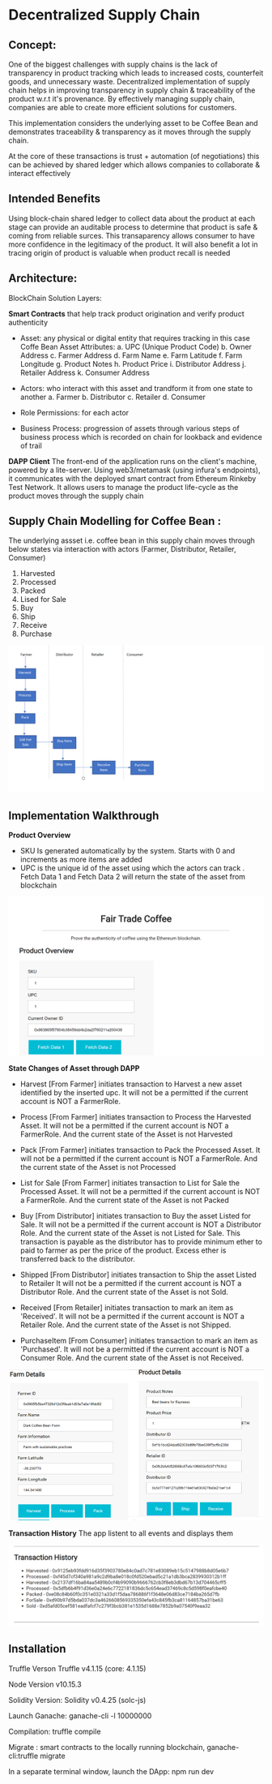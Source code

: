 # Decentralized Supply Chain

## Concept:

One of the biggest challenges with supply chains is the lack of transparency in product tracking which leads to increased costs, counterfeit goods, and unnecessary waste. Decentralized implementation of supply chain helps in improving transparency in supply chain & traceability of the product w.r.t it's provenance. By effectively managing supply chain, companies are able to create more efficient solutions for customers.

This implementation considers the underlying asset to be Coffee Bean and demonstrates traceability & transparency as it moves through the supply chain.

At the core of these transactions is trust + automation  (of negotiations) this can be achieved by shared ledger which allows companies to collaborate & interact effectively

## Intended Benefits
Using block-chain shared ledger to collect data about the product at each stage can provide an auditable process to determine that product is safe & coming from reliable surces. This transaparency allows consumer to have more confidence in the legitimacy of the product. It will also benefit a lot in tracing origin of product is valuable when product recall is needed


## Architecture:

BlockChain Solution Layers:

**Smart Contracts** that help track product origination and verify product authenticity

-  Asset: any physical or digital entity that requires tracking in this case Coffe Bean
	Asset Attributes:
		a. UPC (Unique Product Code)
		b. Owner Address
		c. Farmer Address
		d. Farm Name
		e. Farm Latitude
		f. Farm Longitude
		g. Product Notes
		h. Product Price
		i. Distributor Address
		j. Retailer Address
		k. Consumer Address
	
- Actors: who interact with this asset and trandform it from one state to another
	a. Farmer
	b. Distributor
	c. Retailer
	d. Consumer

- Role Permissions: for each actor

- Business Process:
progression of assets through various steps of business process which is recorded on chain for lookback and evidence of trail

**DAPP Client** The front-end of the application runs on the client's machine, powered by a lite-server. Using web3/metamask (using infura's endpoints), it communicates with the deployed smart contract from Ethereum Rinkeby Test Network. 
It allows users to manage the product life-cycle as the product moves through the supply chain


## Supply Chain Modelling for Coffee Bean : 

The underlying assset i.e. coffee bean in this supply chain moves through below states via interaction with actors (Farmer, Distributor, Retailer, Consumer)

1. Harvested
2. Processed
3. Packed
4. Lised for Sale
5. Buy
6. Ship
7. Receive
8. Purchase

![Screenshot](Images/Activity_Digram.png)

## Implementation Walkthrough ##

**Product Overview**
- SKU Is generated automatically by the system. Starts with 0 and increments as more items are added
- UPC is the unique id of the asset using which the  actors can track . Fetch Data 1 and Fetch Data 2 will return the state of the asset from blockchain

![Screenshot](Images/Product_Overview.png)

**State Changes of Asset through DAPP**

- Harvest [From Farmer] initiates transaction to Harvest a new asset identified by the inserted upc. It will not be a permitted  if the current account is NOT a FarmerRole.

- Process [From Farmer] initiates transaction to Process the Harvested Asset. It will not be a permitted  if the current account is NOT a FarmerRole. And the current state of the Asset is not Harvested

- Pack [From Farmer] initiates transaction to Pack the Processed Asset. It will not be a permitted  if the current account is NOT a FarmerRole. And the current state of the Asset is not Processed

- List for Sale [From Farmer] initiates transaction to List for Sale the Processed Asset. It will not be a permitted  if the current account is NOT a FarmerRole. And the current state of the Asset is not Packed

- Buy [From Distributor] initiates transaction to Buy the asset Listed for Sale. It will not be a permitted  if the current account is NOT a Distributor Role. And the current state of the Asset is not Listed for Sale.
  This transaction is payable as the distributor has to provide minimum ether to paid to farmer as per the price of the product. Excess ether is transferred back to the distributor.
  
- Shipped [From Distributor] initiates transaction to Ship the asset Listed to Retailer It will not be a permitted  if the current account is NOT a Distributor Role. And the current state of the Asset is not Sold.

- Received [From Retailer] initiates transaction to mark an item as 'Received'. It will not be a permitted  if the current account is NOT a Retailer Role. And the current state of the Asset is not Shipped.

- PurchaseItem [From Consumer] initiates transaction to mark an item as 'Purchased'. It will not be a permitted  if the current account is NOT a Consumer Role. And the current state of the Asset is not Received.

![Screenshot](Images/Farm_Product_Details.png)

**Transaction History**
The app listent to all events and displays them

![Screenshot](Images/Txn_History.png)

## Installation
Truffle Verson
Truffle v4.1.15 (core: 4.1.15)

Node Version v10.15.3

Solidity Version: Solidity v0.4.25 (solc-js)

Launch Ganache: ganache-cli -l 10000000

Compilation: truffle compile

Migrate :  smart contracts to the locally running blockchain, ganache-cli:truffle migrate

In a separate terminal window, launch the DApp:
npm run dev














	


















